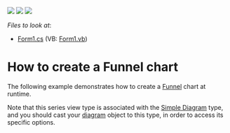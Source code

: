 <!-- default badges list -->
![](https://img.shields.io/endpoint?url=https://codecentral.devexpress.com/api/v1/VersionRange/128573471/14.2.3%2B)
[![](https://img.shields.io/badge/Open_in_DevExpress_Support_Center-FF7200?style=flat-square&logo=DevExpress&logoColor=white)](https://supportcenter.devexpress.com/ticket/details/E1471)
[![](https://img.shields.io/badge/📖_How_to_use_DevExpress_Examples-e9f6fc?style=flat-square)](https://docs.devexpress.com/GeneralInformation/403183)
<!-- default badges end -->
<!-- default file list -->
*Files to look at*:

* [Form1.cs](./CS/Series_Funnel/Form1.cs) (VB: [Form1.vb](./VB/Series_Funnel/Form1.vb))
<!-- default file list end -->
# How to create a Funnel chart


The following example demonstrates how to create a [Funnel](https://docs.devexpress.com/WindowsForms/6222/controls-and-libraries/chart-control/series-views/2d-series-views/funnel-series-view?p=netframework) chart at runtime.

Note that this series view type is associated with the [Simple Diagram](https://docs.devexpress.com/WindowsForms/5906/controls-and-libraries/chart-control/diagram/simple-diagram?p=netframework) type, and you should cast your [diagram](https://docs.devexpress.com/WindowsForms/DevExpress.XtraCharts.ChartControl.Diagram?p=netframework) object to this type, in order to access its specific options.
